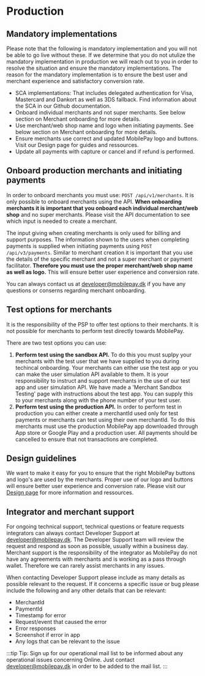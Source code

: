 # Production

## Mandatory implementations

Please note that the following is mandatory implementation and you will not be able to go live without these. If we determine that you do not utulize the mandatory implementation in production we will reach out to you in order to resolve the situation and ensure the mandatory implementations. The reason for the mandatory implementation is to ensure the best user and merchant experience and satisfactory conversion rate.

* SCA implementations: That includes delegated authentication for Visa, Mastercard and Dankort as well as 3DS fallback. Find information about the SCA in our Github documentation.  
* Onboard individual merchants and not super merchants. See below section on Merchant onboarding for more details.
* Use merchant/web shop name and logo when initiating payments. See below section on Merchant onboarding for more details.
* Ensure merchants use correct and updated MobilePay logo and buttons. Visit our Design page for guides and ressources.
* Update all payments with capture or cancel and if refund is performed.

## Onboard production merchants and initiating payments

In order to onboard merchants you must use: `POST /api/v1/merchants`. It is only possible to onboard merchants using the API. **When onboarding merchants it is important that you onboard each individual merchant/web shop** and no super merchants. Please visit the API documentation to see which input is needed to create a merchant.

The input giving when creating merchants is only used for billing and support purposes. The information shown to the users when completing payments is supplied when initiating payments using `POST /api/v3/payments`. Similar to merchant creation it is important that you use the details of the specific merchant and not a super merchant or payment facilitator. **Therefore you must use the proper merchant/web shop name as well as logo.** This will ensure better user experience and conversion rate.

You can always contact us at developer@mobilepay.dk if you have any questions or conserns regarding merchant onboarding.

## Test options for merchants

It is the responsibility of the PSP to offer test options to their merchants. It is not possible for merchants to perform test directly towards MobilePay.

There are two test options you can use:

1. **Perform test using the sandbox API.** To do this you must suplpy your merchants with the test user that we have supplied to you during techincal onboarding. Your merchants can either use the test app or you can make the user simulation API available to them. It is your responsibility to instruct and support merchants in the use of our test app and user simulation API. We have made a 'Merchant Sandbox Testing' page with instructions about the test app. You can supply this to your merchants along with the phone number of your test user.
2. **Perform test using the production API.** In order to perform test in production you can either create a merchantId used only for test payments or merchants can test using their own merchantId. To do this merchants must use the production MobilePay app downloaded through App store or Google Play and a production user. All payments should be cancelled to ensure that not transactions are completed.

## Design guidelines

We want to make it easy for you to ensure that the right MobilePay buttons and logo's are used by the merchants. Proper use of our logo and buttons will ensure better user experience and conversion rate.
Please visit our [Design page](https://developer.mobilepay.dk/design) for more information and ressources.

## Integrator and merchant support

For ongoing technical support, technical questions or feature requests integrators can always contact Developer Support at developer@mobilepay.dk. The Developer Support team will review the request and respond as soon as possible, usually within a business day. Merchant support is the responsibility of the integrator as MobilePay do not have any agreements with merchants and is working as a pass through wallet. Therefore we can rarely assist merchants in any issues.

When contacting Developer Support please include as many details as possible relevant to the request. If it concerns a specific issue or bug please include the following and any other details that can be relevant:

* MerchantId
* PaymentId
* Timestamp for error
* Request/event that caused the error
* Error responses
* Screenshot if error in app
* Any logs that can be relevant to the issue

:::tip
Tip: Sign up for our operational mail list to be informed about any operational issues concerning Online. Just contact developer@mobilepay.dk in order to be added to the mail list.
:::
